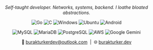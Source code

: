 <p align="center"><i>Self-taught developer. Networks, systems, backend. I loathe bloated abstractions.</i></p>

<p align="center">
  <!-- Languages -->
  <img src="https://img.shields.io/badge/Go-%2300ADD8.svg?&logo=go&logoColor=white" alt="Go">
  <img src="https://img.shields.io/badge/C-00599C?logo=c&logoColor=white" alt="C">
  <!-- OS -->
  <img src="https://custom-icon-badges.demolab.com/badge/Windows-0078D6?logo=windows11&logoColor=white" alt="Windows">
  <img src="https://img.shields.io/badge/Ubuntu-E95420?logo=ubuntu&logoColor=white" alt="Ubuntu">
  <img src="https://img.shields.io/badge/Android-3DDC84?logo=android&logoColor=white" alt="Android">
</p>

<p align="center">
  <img src="https://img.shields.io/badge/MySQL-4479A1?logo=mysql&logoColor=white" alt="MySQL">
  <img src="https://img.shields.io/badge/MariaDB-003545?logo=mariadb&logoColor=white" alt="MariaDB">
  <img src="https://img.shields.io/badge/PostgreSQL-316192?logo=postgresql&logoColor=white" alt="PostgreSQL">  
  <img src="https://custom-icon-badges.demolab.com/badge/AWS-FF9900?logo=aws&logoColor=white" alt="AWS">
  <img src="https://img.shields.io/badge/Google%20Gemini-886FBF?logo=googlegemini&logoColor=white" alt="Google Gemini">
</p>

<p align="center">
  📧 <a href="mailto:burakturkerdev@outlook.com">burakturkerdev@outlook.com</a> &nbsp;|&nbsp;
  🌐 <a href="https://burakturker.dev">burakturker.dev</a>
</p>

